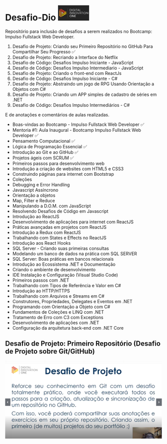 # Desafio-Dio  <img width="100" src="src/imagens/dio logo.png">

Repositório para inclusão de desafios a serem realizados no Bootcamp: Impulso Fullstack Web Developer.
1. Desafio de Projeto: Criando seu Primeiro Repositório no GitHub Para Compartilhar Seu Progresso :white_check_mark:
2. Desafio de Projeto: Recriando a Interface do Netflix
3. Desafio de Código: Desafios Impulso Iniciante - JavaScript
4. Desafio de Código: Desafios Impulso Intermediario - JavaScript
5. Desafio de Projeto: Criando o front-end com ReactJs
6. Desafio de Código: Desafios Impulso Iniciante - C#
7. Desafio de Projeto: Abstraindo um jogo de RPG Usando Orientação a Objetos com C#
8. Desafio de Projeto: Criando um APP simples de cadastro de séries em .NET
9. Desafio de Código: Desafios Impulso Intermediários - C#

E de anotações e comentários de aulas realizadas.
* Boas-vindas ao Bootcamp - Impulso Fullstack Web Developer :white_check_mark:
* Mentoria #1: Aula Inaugural - Bootcamp Impulso Fullstack Web Developer :white_check_mark:
* Pensamento Computacional :white_check_mark:
* Lógica de Programação Essencial :white_check_mark:
* Introdução ao Git e ao GitHub :white_check_mark:
* Projetos ágeis com SCRUM :white_check_mark:
* Primeiros passos para desenvolvimento web
* Introdução a criação de websites com HTML5 e CSS3
* Construindo páginas para internet com Bootstrap
* Coleções
* Debugging e Error Handling
* Javascript Assíncrono
* Orientação a objetos
* Map, Filter e Reduce
* Manipulando a D.O.M. com JavaScript
* Resolvendo Desafios de Código em Javascript
* Introdução ao ReactJS
* Desenvolvimento de aplicações para internet com ReactJS
* Práticas avançadas em projetos com ReactJS
* Introdução a Redux com ReactJS
* Trabalhando com States e Effects no ReactJS
* Introdução aos React Hooks
* SQL Server - Criando suas primeiras consultas
* Modelando um banco de dados na prática com SQL SERVER
* SQL Server: Boas práticas em bancos relacionais
* Introdução ao Ecossistema .NET e Documentação
* Criando o ambiente de desenvolvimento
* IDE Instalação e Configuração (Visual Studio Code)
* Primeiros passos com .NET
* Trabalhando com Tipos de Referência e Valor em C#
* Introdução ao HTTP/HTTPS
* Trabalhando com Arquivos e Streams em C#
* Construtores, Propriedades, Delegates e Eventos em .NET
* Programando com Orientação a Objeto com C#
* Fundamentos de Coleções e LINQ com .NET
* Tratamento de Erro com C3 com Exceptions
* Desenvolvimento de aplicações com .NET
* Configuração da arquitetura back-end com .NET Core


## Desafio de Projeto: Primeiro Repositório (Desafio de Projeto sobre Git/GitHub)

<p align="center">
  <img width="600" src="src/imagens/desafio 1.png">
 </p>

